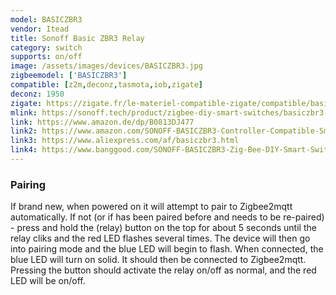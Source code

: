 ```yaml
---
model: BASICZBR3
vendor: Itead
title: Sonoff Basic ZBR3 Relay
category: switch
supports: on/off
image: /assets/images/devices/BASICZBR3.jpg
zigbeemodel: ['BASICZBR3']
compatible: [z2m,deconz,tasmota,iob,zigate]
deconz: 1950
zigate: https://zigate.fr/le-materiel-compatible-zigate/compatible/basiczbr3
mlink: https://sonoff.tech/product/zigbee-diy-smart-switches/basiczbr3
link: https://www.amazon.de/dp/B0813DJ477
link2: https://www.amazon.com/SONOFF-BASICZBR3-Controller-Compatible-SmartThings/dp/B07ZPRXMMD
link3: https://www.aliexpress.com/af/basiczbr3.html
link4: https://www.banggood.com/SONOFF-BASICZBR3-Zig-Bee-DIY-Smart-Switch-Controlled-Via-SmartThing-APP-Works-With-SmartThings-Hub-Alexa-p-1593931.html
---
```

### Pairing
If brand new, when powered on it will attempt to pair to Zigbee2mqtt automatically. If not (or if has been paired before and needs to be re-paired) - press and hold the (relay) button on the top for about 5 seconds until the relay cliks and the red LED flashes several times. The device will then go into pairing mode and the blue LED will begin to flash. When connected, the blue LED will turn on solid. It should then be connected to Zigbee2mqtt. Pressing the button should activate the relay on/off as normal, and the red LED will be on/off. 

